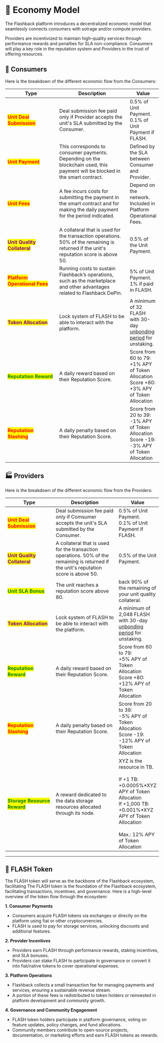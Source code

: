 # 🏦 Economy Model

The Flashback platform introduces a decentralized economic model that seamlessly connects consumers with sotrage and/or compute providers.&#x20;

Providers are incentivized to maintain high-quality services through performance rewards and penalties for SLA non-compliance.  Consumers will play a key role in the reputation system and Providers in the trust of offering resources.

## :office: Consumers

Here is the breakdown of the different economic flow from the Consumers:

<table><thead><tr><th width="188.99993896484375">Type</th><th width="283.2000732421875">Description</th><th>Value</th></tr></thead><tbody><tr><td><mark style="color:red;"><strong>Unit Deal Submission</strong></mark></td><td>Deal submission fee paid only if Provider accepts the unit's SLA submitted by the Consumer.</td><td>0.5% of Unit Payment.<br>0.1% of Unit Payment if FLASH.</td></tr><tr><td><mark style="color:red;"><strong>Unit Payment</strong></mark></td><td>This corresponds to consumer payments. Depending on the blockchain used, this payment will be blocked in the smart contract.</td><td>Defined by the SLA between Consumer and Provider.</td></tr><tr><td><mark style="color:red;"><strong>Unit Fees</strong></mark></td><td>A fee incurs costs for submitting the payment in the smart contract and for making the daily payment for the period indicated.</td><td>Depend on the network. Included in Platform Operational Fees.</td></tr><tr><td><mark style="color:purple;"><strong>Unit Quality Collateral</strong></mark></td><td>A collateral that is used for the transaction operations. 50% of the remaining is returned if the unit's reputation score is above 50.</td><td>0.5% of the Unit Payment.</td></tr><tr><td><mark style="color:red;"><strong>Platform Operational Fees</strong></mark></td><td>Running costs to sustain Flashback’s operations, such as the marketplace and other advantages related to Flashback DePin.</td><td>5% of Unit Payment. <br>1% if paid in FLASH.</td></tr><tr><td><mark style="color:purple;"><strong>Token Allocation</strong></mark></td><td>Lock system of FLASH to be able to interact with the platform.</td><td>A minimum of 32 FLASH with 30-day <a href="https://help.coinbase.com/en/prime/staking/unbonding">unbonding period</a> for unstaking.</td></tr><tr><td><mark style="color:green;"><strong>Reputation Reward</strong></mark></td><td>A daily reward based on their Reputation Score.</td><td>Score from 60 to 79:<br>+1% APY of Token Allocation<br>Score +80:<br>+3% APY of Token Allocation</td></tr><tr><td><mark style="color:red;"><strong>Reputation Slashing</strong></mark></td><td>A daily penalty based on their Reputation Score.</td><td>Score from 20 to 39:<br>-1% APY of Token Allocation<br>Score -19:<br>-3% APY of Token Allocation</td></tr></tbody></table>

## :factory: Providers

Here is the breakdown of the different economic flow from the Providers:

<table><thead><tr><th width="188.99993896484375">Type</th><th width="283.2000732421875">Description</th><th>Value</th></tr></thead><tbody><tr><td><mark style="color:red;"><strong>Unit Deal Submission</strong></mark></td><td>Deal submission fee paid only if Comsumer accepts the unit's SLA submitted by the Consumer.</td><td>0.5% of Unit Payment.<br>0.1% of Unit Payment if FLASH.</td></tr><tr><td><mark style="color:purple;"><strong>Unit Quality Collateral</strong></mark></td><td>A collateral that is used for the transaction operations. 50% of the remaining is returned if the unit's reputation score is above 50.</td><td>0.5% of the Unit Payment.</td></tr><tr><td><mark style="color:green;"><strong>Unit SLA Bonus</strong></mark></td><td>The unit reaches a reputation score above 80.</td><td>back 90% of the remaining of your unit quality collateral.</td></tr><tr><td><mark style="color:purple;"><strong>Token Allocation</strong></mark></td><td>Lock system of FLASH to be able to interact with the platform.</td><td>A minimum of 2,048 FLASH with 30-day <a href="https://help.coinbase.com/en/prime/staking/unbonding">unbonding period</a> for unstaking.</td></tr><tr><td><mark style="color:green;"><strong>Reputation Reward</strong></mark></td><td>A daily reward based on their Reputation Score.</td><td>Score from 60 to 79:<br>+5% APY of Token Allocation<br>Score +80:<br>+12% APY of Token Allocation</td></tr><tr><td><mark style="color:red;"><strong>Reputation Slashing</strong></mark></td><td>A daily penalty based on their Reputation Score.</td><td>Score from 20 to 39:<br>-5% APY of Token Allocation<br>Score -19:<br>-12% APY of Token Allocation</td></tr><tr><td><mark style="color:green;"><strong>Storage Resource Reward</strong></mark></td><td>A reward dedicated to the data storage resources allocated through its node.</td><td>XYZ is the resource in TB.<br><br>If +1 TB: <br>+0.0005%*XYZ APY of Token Allocation<br>If +1,000 TB:<br>+0.001%*XYZ APY of Token Allocation<br><br>Max.: 12% APY of Token Allocation</td></tr></tbody></table>

***

## :pizza: **FLASH Token**

The FLASH token will serve as the backbone of the Flashback ecosystem, facilitating The FLASH token is the foundation of the Flashback ecosystem, facilitating transactions, incentives, and governance. Here is a high-level overview of the token flow through the ecosystem:

**1. Consumer Payments**

* Consumers acquire FLASH tokens via exchanges or directly on the platform using fiat or other cryptocurrencies.
* FLASH is used to pay for storage services, unlocking discounts and additional features.

**2. Provider Incentives**

* Providers earn FLASH through performance rewards, staking incentives, and SLA bonuses.
* Providers can stake FLASH to participate in governance or convert it into fiat/native tokens to cover operational expenses.

**3. Platform Operations**

* Flashback collects a small transaction fee for managing payments and services, ensuring a sustainable revenue stream.
* A portion of these fees is redistributed to token holders or reinvested in platform development and community growth.

**4. Governance and Community Engagement**

* FLASH token holders participate in platform governance, voting on feature updates, policy changes, and fund allocations.
* Community members contribute to open-source projects, documentation, or marketing efforts and earn FLASH tokens as rewards.



